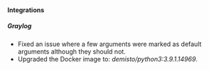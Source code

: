 
#### Integrations
##### Graylog
- Fixed an issue where a few arguments were marked as default arguments although they should not.
- Upgraded the Docker image to: *demisto/python3:3.9.1.14969*.

